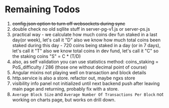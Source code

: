 # Remaining Todos

1. ~~config.json option to turn off websockets during sync~~
2. double check no old sqllite stuff in server-pg-v1.js or server-ps.js
3. practical way - we calculate how much coins dev fun staked in a last day(or week), let's call it "D"
   also we know how much total coins been staked during this day - 720 coins being staked in a day (or in 7 days), let's call it "T"
   also we know total coins in dev fund, let's call it "C" so the staking coins "S" = C \* (T/D)
4. also, as self validation you can use statistics method: coins_staking = PoS_difficulty / 286 (those one without decimal point of course)
5. Angular mixins not playing well on transaction and block details
6. http.service is also a store. refactor out, maybe ngxs store
7. visibility info panel not initialized until next backend push after leaving main page and returning, probably fix with a store.
8. `Average Block Size` and `Average Number Of Transactions Per Block` not working on charts page, but works on drill down.
